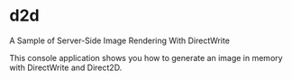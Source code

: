 d2d
===

A Sample of Server-Side Image Rendering With DirectWrite

This console application shows you how to generate an image in memory with DirectWrite and Direct2D.
